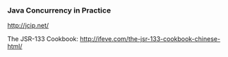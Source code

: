 ### Java Concurrency in Practice

http://jcip.net/

The JSR-133 Cookbook: http://ifeve.com/the-jsr-133-cookbook-chinese-html/

